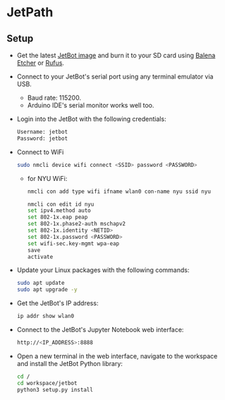 # JetPath

## Setup

* Get the latest [JetBot image](https://jetbot.org/master/software_setup/sd_card.html) and burn it to your SD card using [Balena Etcher](https://etcher.balena.io/) or [Rufus](https://rufus.ie/).

* Connect to your JetBot's serial port using any terminal emulator via USB.
  * Baud rate: 115200.
  * Arduino IDE's serial monitor works well too.

* Login into the JetBot with the following credentials:

    ```bash
    Username: jetbot
    Password: jetbot
    ```

* Connect to WiFi

    ```bash
    sudo nmcli device wifi connect <SSID> password <PASSWORD>
    ```

  * for NYU WiFi:

    ```bash
    nmcli con add type wifi ifname wlan0 con-name nyu ssid nyu

    nmcli con edit id nyu
    set ipv4.method auto
    set 802-1x.eap peap
    set 802-1x.phase2-auth mschapv2
    set 802-1x.identity <NETID>
    set 802-1x.password <PASSWORD>
    set wifi-sec.key-mgmt wpa-eap
    save
    activate
    ```

* Update your Linux packages with the following commands:

    ```bash
    sudo apt update
    sudo apt upgrade -y
    ```

* Get the JetBot's IP address:

    ```bash
    ip addr show wlan0
    ```

* Connect to the JetBot's Jupyter Notebook web interface:

    ```bash
    http://<IP_ADDRESS>:8888
    ```

* Open a new terminal in the web interface, navigate to the workspace and install the JetBot Python library:

    ```bash
    cd /
    cd workspace/jetbot
    python3 setup.py install
    ```
